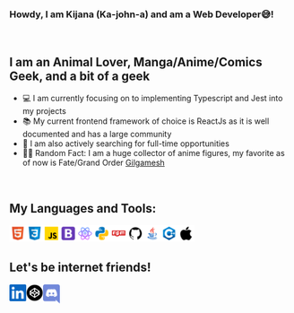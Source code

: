 ### Howdy, I am Kijana (Ka-john-a) and am a Web Developer😅! ###

<br />

## I am an Animal Lover, Manga/Anime/Comics Geek, and a bit of a geek ##
- 💻 I am currently focusing on to implementing Typescript and Jest into my projects
- 📚 My current frontend framework of choice is ReactJs as it is well documented and has a large community
- 👔 I am also actively searching for full-time opportunities
- 🥷🏾 Random Fact: I am a huge collector of anime figures, my favorite as of now is Fate/Grand Order [Gilgamesh]

<br />

## My Languages and Tools: ##
<img align="left" alt="html" width="30px" src=".github/images/html.svg"/> 
<img align="left" alt="CSS3" width="30px" src=".github/images/css3.svg"/> 
<img align="left" alt="Javascript" width="30px" src=".github/images/javascript.svg"/> 
<img align="left" alt="Bootstrap" width="30px" src=".github/images/bootstrap.svg"/>
<img align="left" alt="react" width="30px" src=".github/images/react.svg"/> 
<img align="left" alt="python" width="30px" src=".github/images/python.svg"/>
<img align="left" alt="npm" width="30px" src=".github/images/npm.svg"/>
<img align="left" alt="git" width="30px" src=".github/images/git.svg"/>
<img align="left" alt="Java" width="30px" src=".github/images/java.svg"/>
<img align="left" alt="C++" width="30px" src=".github/images/cpp.svg"/>
<img align="left" alt="Apple/Linux" width="30px" src=".github/images/apple.svg"/> 

<br />
<br />

## Let's be internet friends! ##
[<img align="left" alt="NotKijana LinkedIn" width="30px" src=".github/images/linkedin.svg" />][linkedin]
[<img align="left" alt="NotKijana LinkedIn" width="30px" src=".github/images/codepen.png" />][codepen]
[<img align="left" alt="NotKijana LinkedIn" width="30px" fill="#7289da" src=".github/images/discord.svg" />][discord]


[Not a Link to my site]: kijana.io
[Gilgamesh]: https://www.bigbadtoystore.com/product/variationdetails/106569?utm_source=google&utm_medium=opla&utm_term=FAT-106569
[linkedin]: https://www.linkedin.com/in/kijana-richmond-525a95162/
[codepen]: https://codepen.io/NotKijana
[discord]: https://discordapp.com/users/813521466510540811/
